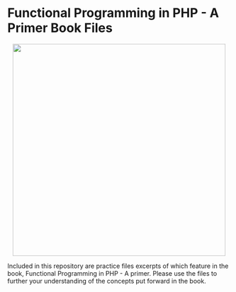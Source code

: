 # Functional Programming in PHP - A Primer Book Files

<p align="center">
    <img src="https://github.com/ace411/fp-php-book/tree/master/img/cover-2.jpg"
         width="480" />
</p>

Included in this repository are practice files excerpts of which feature in the book, Functional Programming in PHP - A primer. Please use the files to further your understanding of the concepts put forward in the book.
